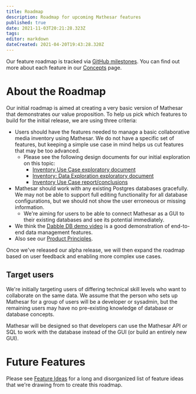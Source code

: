```yaml
---
title: Roadmap
description: Roadmap for upcoming Mathesar features
published: true
date: 2021-11-03T20:21:28.323Z
tags: 
editor: markdown
dateCreated: 2021-04-20T19:43:28.320Z
---
```


Our feature roadmap is tracked via [GitHub milestones](https://github.com/centerofci/mathesar/milestones?direction=asc&sort=due_date&state=open). You can find out more about each feature in our [Concepts](/product/concepts) page.

# About the Roadmap

Our initial roadmap is aimed at creating a very basic version of Mathesar that demonstrates our value proposition. To help us pick which features to build for the initial release, we are using three criteria:
- Users should have the features needed to manage a basic collaborative media inventory using Mathesar. We do not have a specific set of features, but keeping a simple use case in mind helps us cut features that may be too advanced.
  - Please see the following design documents for our initial exploration on this topic:
    - [Inventory Use Case exploratory document](/design/exploration/use-cases/inventory-use-case)
    - [Inventory: Data Exploration exploratory document](/design/exploration/inventory-data-exploration)
    - [Inventory Use Case report/conclusions](/design/reports/inventory-use-case)
- Mathesar should work with any existing Postgres databases gracefully. We may not be able to support full editing functionality for all database configurations, but we should not show the user erroneous or missing information.
  - We're aiming for users to be able to connect Mathesar as a GUI to their existing databases and see its potential immediately.
- We think the [Dabble DB demo video](https://www.youtube.com/watch?v=MCVj5RZOqwY) is a good demonstration of end-to-end data management features.
- Also see our [Product Principles](/product).

Once we've released our alpha release, we will then expand the roadmap based on user feedback and enabling more complex use cases.

## Target users
We're initially targeting users of differing technical skill levels who want to collaborate on the same data. We assume that the person who sets up Mathesar for a group of users will be a developer or sysadmin, but the remaining users may have no pre-existing knowledge of database or database concepts.

Mathesar will be designed so that developers can use the Mathesar API or SQL to work with the database instead of the GUI (or build an entirely new GUI).

# Future Features
Please see [Feature Ideas](/product/feature-ideas) for a long and disorganized list of feature ideas that we're drawing from to create this roadmap.
